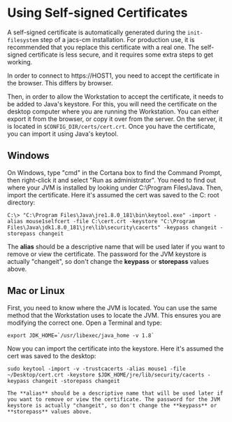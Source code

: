 # Using Self-signed Certificates

A self-signed certificate is automatically generated during the `init-filesystem` step of a jacs-cm installation. For production use, it is recommended that you replace this certificate with a real one. The self-signed certificate is less secure, and it requires some extra steps to get working.

In order to connect to https://HOST1, you need to accept the certificate in the browser. This differs by browser.

Then, in order to allow the Workstation to accept the certificate, it needs to be added to Java's keystore. For this, you will need the certificate on the desktop computer where you are running the Workstation. You can either export it from the browser, or copy it over from the server. On the server, it is located in `$CONFIG_DIR/certs/cert.crt`. Once you have the certificate, you can import it using Java's keytool.

## Windows

On Windows, type "cmd" in the Cortana box to find the Command Prompt, then right-click it and select "Run as administrator". You need to find out where your JVM is installed by looking under C:\Program Files\Java. Then, import the certificate. Here it's assumed the cert was saved to the C: root directory:

```
C:\> "C:\Program Files\Java\jre1.8.0_181\bin\keytool.exe" -import -alias mouse1selfcert -file C:\cert.crt -keystore "C:\Program Files\Java\jdk1.8.0_181\jre\lib\security\cacerts" -keypass changeit -storepass changeit
```

The **alias** should be a descriptive name that will be used later if you want to remove or view the certificate. The password for the JVM keystore is actually "changeit", so don't change the **keypass** or **storepass** values above.


## Mac or Linux

First, you need to know where the JVM is located. You can use the same method that the Workstation uses to locate the JVM. This ensures you are modifying the correct one. Open a Terminal and type:
```
export JDK_HOME=`/usr/libexec/java_home -v 1.8`
```
Now you can import the certificate into the keystore. Here it's assumed the cert was saved to the desktop:
```
sudo keytool -import -v -trustcacerts -alias mouse1 -file ~/Desktop/cert.crt -keystore $JDK_HOME/jre/lib/security/cacerts -keypass changeit -storepass changeit

The **alias** should be a descriptive name that will be used later if you want to remove or view the certificate. The password for the JVM keystore is actually "changeit", so don't change the **keypass** or **storepass** values above.
